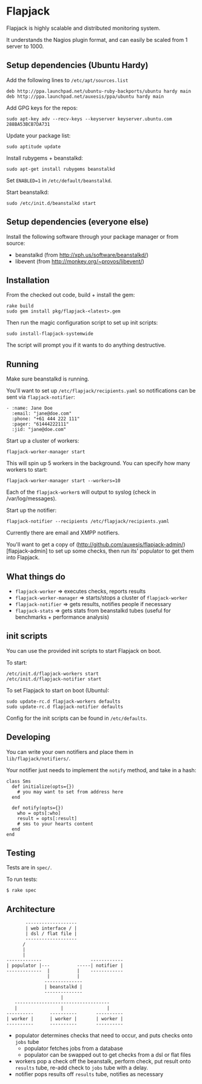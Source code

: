 Flapjack
========

Flapjack is highly scalable and distributed monitoring system. 

It understands the Nagios plugin format, and can easily be scaled 
from 1 server to 1000. 



Setup dependencies (Ubuntu Hardy)
---------------------------------

Add the following lines to `/etc/apt/sources.list`

    deb http://ppa.launchpad.net/ubuntu-ruby-backports/ubuntu hardy main
    deb http://ppa.launchpad.net/auxesis/ppa/ubuntu hardy main

Add GPG keys for the repos: 

    sudo apt-key adv --recv-keys --keyserver keyserver.ubuntu.com 288BA53BCB7DA731

Update your package list:

    sudo aptitude update 

Install rubygems + beanstalkd:

    sudo apt-get install rubygems beanstalkd

Set `ENABLED=1` in `/etc/default/beanstalkd`.

Start beanstalkd: 

    sudo /etc/init.d/beanstalkd start


Setup dependencies (everyone else)
----------------------------------

Install the following software through your package manager or from source: 

 - beanstalkd (from http://xph.us/software/beanstalkd/)
 - libevent (from http://monkey.org/~provos/libevent/)


Installation
------------

From the checked out code, build + install the gem: 

    rake build
    sudo gem install pkg/flapjack-<latest>.gem

Then run the magic configuration script to set up init scripts: 

    sudo install-flapjack-systemwide

The script will prompt you if it wants to do anything destructive. 


Running 
-------

Make sure beanstalkd is running.

You'll want to set up `/etc/flapjack/recipients.yaml` so notifications can be sent via 
`flapjack-notifier`: 

    - :name: Jane Doe
      :email: "jane@doe.com"
      :phone: "+61 444 222 111"
      :pager: "61444222111"
      :jid: "jane@doe.com"

Start up a cluster of workers: 

    flapjack-worker-manager start

This will spin up 5 workers in the background. You can specify how many workers 
to start: 

    flapjack-worker-manager start --workers=10

Each of the `flapjack-worker`s will output to syslog (check in /var/log/messages).

Start up the notifier: 

    flapjack-notifier --recipients /etc/flapjack/recipients.yaml

Currently there are email and XMPP notifiers. 

You'll want to get a copy of (http://github.com/auxesis/flapjack-admin/)[flapjack-admin]
to set up some checks, then run its' populator to get them into Flapjack. 

What things do 
--------------

  * `flapjack-worker` => executes checks, reports results  
  * `flapjack-worker-manager` => starts/stops a cluster of `flapjack-worker`
  * `flapjack-notifier` => gets results, notifies people if necessary  
  * `flapjack-stats` => gets stats from beanstalkd tubes (useful for benchmarks + performance analysis)  


init scripts
------------

You can use the provided init scripts to start Flapjack on boot. 

To start: 

    /etc/init.d/flapjack-workers start
    /etc/init.d/flapjack-notifier start

To set Flapjack to start on boot (Ubuntu): 

    sudo update-rc.d flapjack-workers defaults
    sudo update-rc.d flapjack-notifier defaults

Config for the init scripts can be found in `/etc/defaults`.



Developing
----------

You can write your own notifiers and place them in `lib/flapjack/notifiers/`.

Your notifier just needs to implement the `notify` method, and take in a hash:

    class Sms
      def initialize(opts={})
        # you may want to set from address here
      end

      def notify(opts={})
        who = opts[:who]
        result = opts[:result]
        # sms to your hearts content
      end
    end


Testing
-------

Tests are in `spec/`.

To run tests:

    $ rake spec


Architecture
------------

           -------------------
           | web interface / |
           | dsl / flat file |
           -------------------
          /
          |
          |
    -------------                  ------------
    | populator |---          -----| notifier |
    -------------  |          |    ------------
                   |          |
                  --------------
                  | beanstalkd |
                  --------------
                        |
       -----------------------------------
       |                |                |
    ----------      ----------       ----------
    | worker |      | worker |       | worker |
    ----------      ----------       ----------


- populator determines checks that need to occur, and puts checks onto `jobs` tube
  - populator fetches jobs from a database 
  - populator can be swapped out to get checks from a dsl or flat files
- workers pop a check off the beanstalk, perform check, put result onto `results` tube, 
  re-add check to `jobs` tube with a delay. 
- notifier pops results off `results` tube, notifies as necessary


